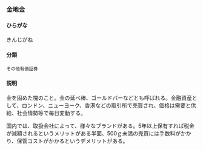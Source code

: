 <div style="display:none;">

## [あ行](securities-terms?id=あ行)
## [か行](securities-terms?id=か行)

</div>

### 金地金

#### ひらがな

きんじがね

#### 分類

`その他有価証券`

#### 説明

金を固めた塊のこと。金の延べ棒、ゴールドバーなどとも呼ばれる。金融資産として、ロンドン、ニューヨーク、香港などの取引所で売買され、価格は需要と供給、社会情勢等で毎日変動する。
 
国内では、取扱会社によって、様々なブランドがある。5年以上保有すれば税金が減額されるというメリットがある半面、500ｇ未満の売買には手数料がかかり、保管コストがかかるというデメリットがある。

<div style="display:none;">

## [さ行](securities-terms?id=さ行)
## [た行](securities-terms?id=た行)
## [な行](securities-terms?id=な行)
## [は行](securities-terms?id=は行)
## [ま行](securities-terms?id=ま行)
## [や行](securities-terms?id=や行)
## [ら行](securities-terms?id=ら行)
## [わ行](securities-terms?id=わ行)
## [英数字・記号](securities-terms?id=英数字・記号)

</div>

